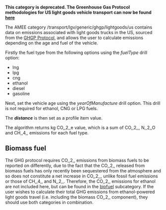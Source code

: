 **This category is deprecated. The Greenhouse Gas Protocol methodologies
for US light goods vehicle transport can now be found
[here](US_road_transport_by_Greenhouse_Gas_Protocol)**

The AMEE category /transport/lgv/generic/ghgp/lightgoods/us contains
data on emissions associated with light goods trucks in the US, sourced
from the [GHGP
Protocol](http://www.ghgprotocol.org/calculation-tools/all-tools), and
allows the user to calculate emissions depending on the age and fuel of
the vehicle.

Firstly the fuel type from the following options using the *fuelType*
drill option:

  - lng
  - lpg
  - cng
  - ethanol
  - diesel
  - gasoline

Next, set the vehicle age using the *yearOfManufacture* drill option.
This drill is not required for ethanol, CNG or LPG fuels.

The ***distance*** is then set as a profile item value.

The algorithm returns kg CO,,2,,e value, which is a sum of CO,,2,,,
N,,2,,O and CH,,4,, emissions for each fuel type.

## Biomass fuel

The GHG protocol requires CO,,2,, emissions from biomass fuels to be
reported on differently, due to the fact that the CO,,2,, released from
biomass fuels has only recently been sequestered from the atmosphere and
so does not constitute a net increase in CO,,2,,, unlike fossil fuel
emissions or those of CH,,4,, and N,,2,,. Therefore, the CO,,2,,
emissions for ethanol are not included here, but can be found in the
[biofuel](US_light_goods_biofuel_truck) subcategory. If the user wishes
to calculate their total GHG emissions from ethanol-powered light goods
travel (i.e. including the biomass CO,,2,, component), they should use
both categories in combination.

